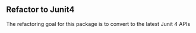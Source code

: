 Refactor to Junit4
---

The refactoring goal for this package is to convert to the latest Junit 4 APIs